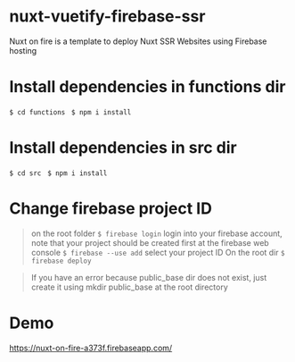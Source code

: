 # nuxt-vuetify-firebase-ssr
Nuxt on fire is a template to deploy Nuxt SSR Websites using Firebase hosting
# Install dependencies in functions dir
`$ cd functions `
`$ npm i install `
# Install dependencies in src dir
`$ cd src `
`$ npm i install `
# Change firebase project ID
> on the root folder 
`$ firebase login`
 > login into your firebase account, note that your project should be created first at the firebase web console 
 `$ firebase --use add`
 > select your project ID
 On the root dir 
 `$ firebase deploy`

> If you have an error because public_base dir does not exist, just create it using mkdir public_base at the root directory

# Demo 

https://nuxt-on-fire-a373f.firebaseapp.com/ 




